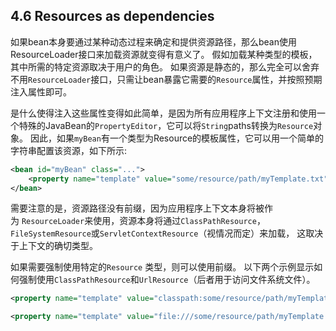 ## 4.6 Resources as dependencies



如果bean本身要通过某种动态过程来确定和提供资源路径，那么bean使用ResourceLoader接口来加载资源就变得有意义了。 假如加载某种类型的模板，其中所需的特定资源取决于用户的角色。 如果资源是静态的，那么完全可以舍弃不用`ResourceLoader`接口，只需让bean暴露它需要的`Resource`属性，并按照预期注入属性即可。

是什么使得注入这些属性变得如此简单，是因为所有应用程序上下文注册和使用一个特殊的JavaBean的`PropertyEditor`，它可以将`String`paths转换为`Resource`对象。 因此，如果`myBean`有一个类型为Resource的模板属性，它可以用一个简单的字符串配置该资源，如下所示:

```xml
<bean id="myBean" class="...">
	<property name="template" value="some/resource/path/myTemplate.txt"/>
</bean>
```



需要注意的是，资源路径没有前缀，因为应用程序上下文本身将被作为 `ResourceLoader`来使用，资源本身将通过`ClassPathResource`，`FileSystemResource`或`ServletContextResource`（视情况而定）来加载， 这取决于上下文的确切类型。

如果需要强制使用特定的`Resource` 类型，则可以使用前缀。 以下两个示例显示如何强制使用`ClassPathResource`和`UrlResource`（后者用于访问文件系统文件）。

```xml
<property name="template" value="classpath:some/resource/path/myTemplate.txt">
```

```xml
<property name="template" value="file:///some/resource/path/myTemplate.txt"/>
```